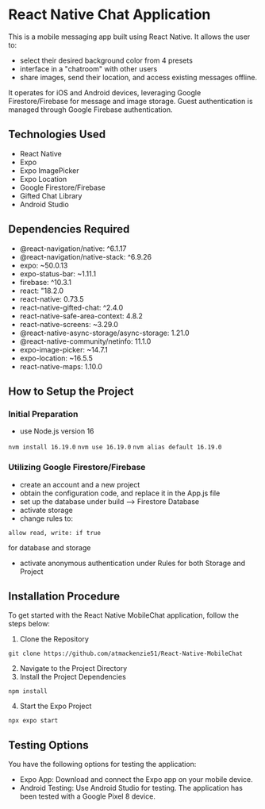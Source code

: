 # React Native Chat Application

This is a mobile messaging app built using React Native. It allows the user to:
- select their desired background color from 4 presets
- interface in a "chatroom" with other users
- share images, send their location, and access existing messages offline. 

It operates for iOS and Android devices, leveraging Google Firestore/Firebase for message and image storage. Guest authentication is managed through Google Firebase authentication.

## Technologies Used

* React Native
* Expo
* Expo ImagePicker
* Expo Location
* Google Firestore/Firebase
* Gifted Chat Library
* Android Studio


## Dependencies Required

* @react-navigation/native: ^6.1.17
* @react-navigation/native-stack: ^6.9.26
* expo: ~50.0.13
* expo-status-bar: ~1.11.1
* firebase: ^10.3.1
* react: "18.2.0
* react-native: 0.73.5
* react-native-gifted-chat: ^2.4.0
* react-native-safe-area-context: 4.8.2
* react-native-screens: ~3.29.0
* @react-native-async-storage/async-storage: 1.21.0
* @react-native-community/netinfo: 11.1.0
* expo-image-picker: ~14.7.1
* expo-location: ~16.5.5
* react-native-maps: 1.10.0

## How to Setup the Project

### Initial Preparation

* use Node.js version 16

`nvm install 16.19.0`
`nvm use 16.19.0`
`nvm alias default 16.19.0`

### Utilizing Google Firestore/Firebase

* create an account and a new project
* obtain the configuration code, and replace it in the App.js file
* set up the database under build --> Firestore Database
* activate storage
* change rules to: 

`allow read, write: if true`

for database and storage

* activate anonymous authentication under Rules for both Storage and Project

## Installation Procedure
To get started with the React Native MobileChat application, follow the steps below:

1. Clone the Repository 

`git clone https://github.com/atmackenzie51/React-Native-MobileChat`

2. Navigate to the Project Directory
3. Install the Project Dependencies

`npm install`

4. Start the Expo Project

`npx expo start`

## Testing Options

You have the following options for testing the application:

* Expo App: Download and connect the Expo app on your mobile device.
* Android Testing: Use Android Studio for testing. The application has been tested with a Google Pixel 8 device.

